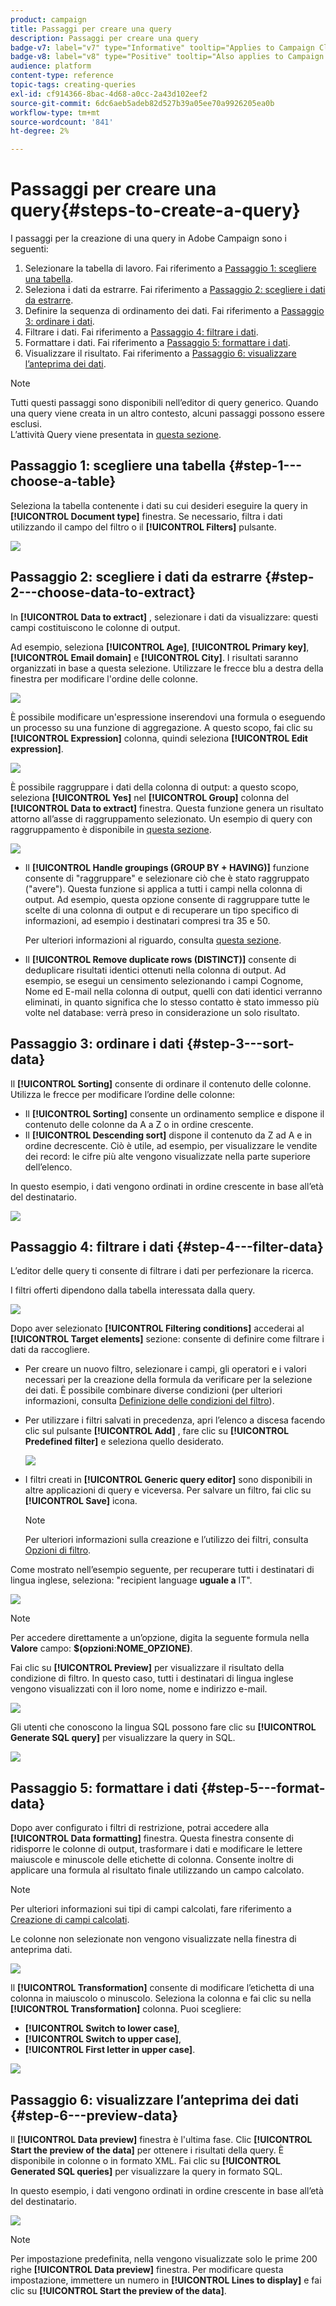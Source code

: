```yaml
---
product: campaign
title: Passaggi per creare una query
description: Passaggi per creare una query
badge-v7: label="v7" type="Informative" tooltip="Applies to Campaign Classic v7"
badge-v8: label="v8" type="Positive" tooltip="Also applies to Campaign v8"
audience: platform
content-type: reference
topic-tags: creating-queries
exl-id: cf914366-8bac-4d68-a0cc-2a43d102eef2
source-git-commit: 6dc6aeb5adeb82d527b39a05ee70a9926205ea0b
workflow-type: tm+mt
source-wordcount: '841'
ht-degree: 2%

---
```


# Passaggi per creare una query{#steps-to-create-a-query}



I passaggi per la creazione di una query in Adobe Campaign sono i seguenti:

1. Selezionare la tabella di lavoro. Fai riferimento a [Passaggio 1: scegliere una tabella](#step-1---choose-a-table).
1. Seleziona i dati da estrarre. Fai riferimento a [Passaggio 2: scegliere i dati da estrarre](#step-2---choose-data-to-extract).
1. Definire la sequenza di ordinamento dei dati. Fai riferimento a [Passaggio 3: ordinare i dati](#step-3---sort-data).
1. Filtrare i dati. Fai riferimento a [Passaggio 4: filtrare i dati](#step-4---filter-data).
1. Formattare i dati. Fai riferimento a [Passaggio 5: formattare i dati](#step-5---format-data).
1. Visualizzare il risultato. Fai riferimento a [Passaggio 6: visualizzare l’anteprima dei dati](#step-6---preview-data).

>[!NOTE]
>
>Tutti questi passaggi sono disponibili nell’editor di query generico. Quando una query viene creata in un altro contesto, alcuni passaggi possono essere esclusi.\
>L’attività Query viene presentata in [questa sezione](../../workflow/using/query.md).

## Passaggio 1: scegliere una tabella {#step-1---choose-a-table}

Seleziona la tabella contenente i dati su cui desideri eseguire la query in **[!UICONTROL Document type]** finestra. Se necessario, filtra i dati utilizzando il campo del filtro o il **[!UICONTROL Filters]** pulsante.

![](assets/query_editor_nveau_21.png)

## Passaggio 2: scegliere i dati da estrarre {#step-2---choose-data-to-extract}

In **[!UICONTROL Data to extract]** , selezionare i dati da visualizzare: questi campi costituiscono le colonne di output.

Ad esempio, seleziona **[!UICONTROL Age]**, **[!UICONTROL Primary key]**, **[!UICONTROL Email domain]** e **[!UICONTROL City]**. I risultati saranno organizzati in base a questa selezione. Utilizzare le frecce blu a destra della finestra per modificare l&#39;ordine delle colonne.

![](assets/query_editor_nveau_01.png)

È possibile modificare un&#39;espressione inserendovi una formula o eseguendo un processo su una funzione di aggregazione. A questo scopo, fai clic su **[!UICONTROL Expression]** colonna, quindi seleziona **[!UICONTROL Edit expression]**.

![](assets/query_editor_nveau_97.png)

È possibile raggruppare i dati della colonna di output: a questo scopo, seleziona **[!UICONTROL Yes]** nel **[!UICONTROL Group]** colonna del **[!UICONTROL Data to extract]** finestra. Questa funzione genera un risultato attorno all’asse di raggruppamento selezionato. Un esempio di query con raggruppamento è disponibile in [questa sezione](../../workflow/using/querying-delivery-information.md).

![](assets/query_editor_nveau_56.png)

* Il **[!UICONTROL Handle groupings (GROUP BY + HAVING)]** funzione consente di &quot;raggruppare&quot; e selezionare ciò che è stato raggruppato (&quot;avere&quot;). Questa funzione si applica a tutti i campi nella colonna di output. Ad esempio, questa opzione consente di raggruppare tutte le scelte di una colonna di output e di recuperare un tipo specifico di informazioni, ad esempio i destinatari compresi tra 35 e 50.

   Per ulteriori informazioni al riguardo, consulta [questa sezione](../../workflow/using/querying-using-grouping-management.md).

* Il **[!UICONTROL Remove duplicate rows (DISTINCT)]** consente di deduplicare risultati identici ottenuti nella colonna di output. Ad esempio, se esegui un censimento selezionando i campi Cognome, Nome ed E-mail nella colonna di output, quelli con dati identici verranno eliminati, in quanto significa che lo stesso contatto è stato immesso più volte nel database: verrà preso in considerazione un solo risultato.

## Passaggio 3: ordinare i dati {#step-3---sort-data}

Il **[!UICONTROL Sorting]** consente di ordinare il contenuto delle colonne. Utilizza le frecce per modificare l’ordine delle colonne:

* Il **[!UICONTROL Sorting]** consente un ordinamento semplice e dispone il contenuto delle colonne da A a Z o in ordine crescente.
* Il **[!UICONTROL Descending sort]** dispone il contenuto da Z ad A e in ordine decrescente. Ciò è utile, ad esempio, per visualizzare le vendite dei record: le cifre più alte vengono visualizzate nella parte superiore dell’elenco.

In questo esempio, i dati vengono ordinati in ordine crescente in base all’età del destinatario.

![](assets/query_editor_nveau_57.png)

## Passaggio 4: filtrare i dati {#step-4---filter-data}

L’editor delle query ti consente di filtrare i dati per perfezionare la ricerca.

I filtri offerti dipendono dalla tabella interessata dalla query.

![](assets/query_editor_nveau_09.png)

Dopo aver selezionato **[!UICONTROL Filtering conditions]** accederai al **[!UICONTROL Target elements]** sezione: consente di definire come filtrare i dati da raccogliere.

* Per creare un nuovo filtro, selezionare i campi, gli operatori e i valori necessari per la creazione della formula da verificare per la selezione dei dati. È possibile combinare diverse condizioni (per ulteriori informazioni, consulta [Definizione delle condizioni del filtro](../../platform/using/defining-filter-conditions.md)).
* Per utilizzare i filtri salvati in precedenza, apri l’elenco a discesa facendo clic sul pulsante **[!UICONTROL Add]** , fare clic su **[!UICONTROL Predefined filter]** e seleziona quello desiderato.

   ![](assets/query_editor_15.png)

* I filtri creati in **[!UICONTROL Generic query editor]** sono disponibili in altre applicazioni di query e viceversa. Per salvare un filtro, fai clic su **[!UICONTROL Save]** icona.

   >[!NOTE]
   >
   >Per ulteriori informazioni sulla creazione e l’utilizzo dei filtri, consulta [Opzioni di filtro](../../platform/using/filtering-options.md).

Come mostrato nell’esempio seguente, per recuperare tutti i destinatari di lingua inglese, seleziona: &quot;recipient language **uguale a** IT&quot;.

![](assets/query_editor_nveau_89.png)

>[!NOTE]
>
>Per accedere direttamente a un’opzione, digita la seguente formula nella **Valore** campo: **$(opzioni:NOME_OPZIONE)**.

Fai clic su **[!UICONTROL Preview]** per visualizzare il risultato della condizione di filtro. In questo caso, tutti i destinatari di lingua inglese vengono visualizzati con il loro nome, nome e indirizzo e-mail.

![](assets/query_editor_nveau_98.png)

Gli utenti che conoscono la lingua SQL possono fare clic su **[!UICONTROL Generate SQL query]** per visualizzare la query in SQL.

![](assets/query_editor_nveau_99.png)

## Passaggio 5: formattare i dati {#step-5---format-data}

Dopo aver configurato i filtri di restrizione, potrai accedere alla **[!UICONTROL Data formatting]** finestra. Questa finestra consente di ridisporre le colonne di output, trasformare i dati e modificare le lettere maiuscole e minuscole delle etichette di colonna. Consente inoltre di applicare una formula al risultato finale utilizzando un campo calcolato.

>[!NOTE]
>
>Per ulteriori informazioni sui tipi di campi calcolati, fare riferimento a [Creazione di campi calcolati](../../platform/using/defining-filter-conditions.md#creating-calculated-fields).

Le colonne non selezionate non vengono visualizzate nella finestra di anteprima dati.

![](assets/query_editor_nveau_10.png)

Il **[!UICONTROL Transformation]** consente di modificare l’etichetta di una colonna in maiuscolo o minuscolo. Seleziona la colonna e fai clic su nella **[!UICONTROL Transformation]** colonna. Puoi scegliere:

* **[!UICONTROL Switch to lower case]**,
* **[!UICONTROL Switch to upper case]**,
* **[!UICONTROL First letter in upper case]**.

![](assets/query_editor_nveau_42.png)

## Passaggio 6: visualizzare l’anteprima dei dati {#step-6---preview-data}

Il **[!UICONTROL Data preview]** finestra è l&#39;ultima fase. Clic **[!UICONTROL Start the preview of the data]** per ottenere i risultati della query. È disponibile in colonne o in formato XML. Fai clic su **[!UICONTROL Generated SQL queries]** per visualizzare la query in formato SQL.

In questo esempio, i dati vengono ordinati in ordine crescente in base all’età del destinatario.

![](assets/query_editor_nveau_11.png)

>[!NOTE]
>
>Per impostazione predefinita, nella vengono visualizzate solo le prime 200 righe **[!UICONTROL Data preview]** finestra. Per modificare questa impostazione, immettere un numero in **[!UICONTROL Lines to display]** e fai clic su **[!UICONTROL Start the preview of the data]**.
